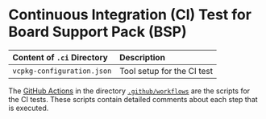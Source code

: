 # Continuous Integration (CI) Test for Board Support Pack (BSP)

Content of `.ci` Directory   | Description
:----------------------------|:-----------------
`vcpkg-configuration.json`   | Tool setup for the CI test

The [GitHub Actions](https://github.com/Open-CMSIS-Pack/ST_NUCLEO-F030R8_BSP/tree/main/README.md#github-actions) in the directory [`.github/workflows`](https://github.com/Open-CMSIS-Pack/ST_NUCLEO-F030R8_BSP/tree/main/.github/workflows) are the scripts for the CI tests. These scripts contain detailed comments about each step that is executed.
